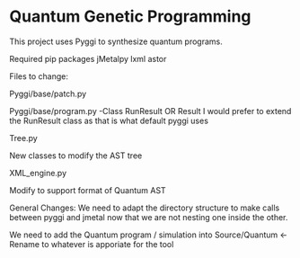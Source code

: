 # Quantum Genetic Programming

This project uses Pyggi to synthesize quantum programs.

Required pip packages
jMetalpy
lxml
astor

Files to change:

Pyggi/base/patch.py

Pyggi/base/program.py
-Class RunResult OR Result
I would prefer to extend the RunResult class as that is what default pyggi uses

Tree.py

New classes to modify the AST tree

XML_engine.py

Modify to support format of Quantum AST

General Changes:
We need to adapt the directory structure to make calls between pyggi and jmetal now that we are not nesting one inside the other.

We need to add the Quantum program / simulation into
Source/Quantum <- Rename to whatever is apporiate for the tool
